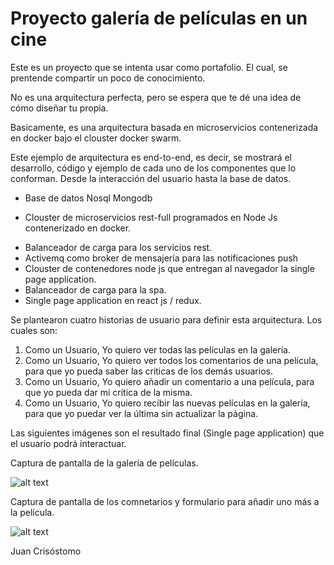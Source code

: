 # Proyecto galería de películas en un cine

Este es un proyecto que se intenta usar como portafolio. El cual, se prentende compartir un poco de conocimiento.

No es una arquitectura perfecta, pero se espera que te dé una idea de cómo diseñar tu propia.

Basicamente, es una arquitectura basada en microservicios contenerizada en docker bajo el clouster docker swarm.

Este ejemplo de arquitectura es end-to-end, es decir, se mostrará el desarrollo, código y ejemplo de cada uno de los componentes
que lo conforman. Desde la interacción del usuario hasta la base de datos.

* Base de datos Nosql Mongodb
+ Clouster de microservicios rest-full programados en Node Js contenerizado en docker.
* Balanceador de carga para los servicios rest.
* Activemq como broker de mensajería para las notificaciones push
* Clouster de contenedores node js que entregan al navegador la single page application.
* Balanceador de carga para la spa.
* Single page application en react js / redux.

Se plantearon cuatro historias de usuario para definir esta arquitectura. Los cuales son:

1. Como un Usuario, Yo quiero ver todas las películas en la galería.
2. Como un Usuario, Yo quiero ver todos los comentarios de una película, para que yo pueda saber las criticas de los demás usuarios.
3. Como un Usuario, Yo quiero añadir un comentario a una película, para que yo pueda dar mi critica de la misma.
4. Como un Usuario, Yo quiero recibir las nuevas películas en la galería, para que yo puedar ver la última sin actualizar la página.

Las siguientes imágenes son el resultado final (Single page application) que el usuario podrá interactuar.
    
Captura de pantalla de la galería de películas.

![alt text](https://www.dropbox.com/s/p9n9zn7cugicknk/spa-movies.png?dl=1 "Single page application - Movies")

Captura de pantalla de los comnetarios y formulario para añadir uno más a la película.

![alt text](https://www.dropbox.com/s/w4yg9h3bx9myhdr/spa-comments-of-a-movie.png?dl=1 "Single page application - Movies")


Juan Crisóstomo